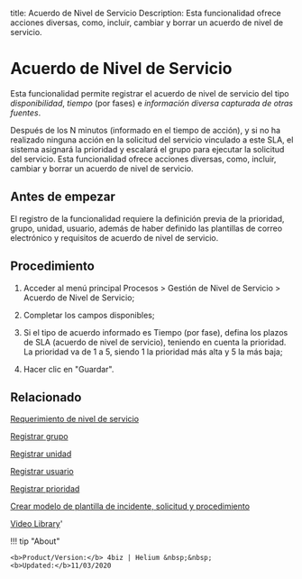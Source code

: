 title: Acuerdo de Nivel de Servicio
Description: Esta funcionalidad ofrece acciones diversas, como, incluir, cambiar y borrar un acuerdo de nivel de servicio. 
# Acuerdo de Nivel de Servicio

Esta funcionalidad permite registrar el acuerdo de nivel de servicio del tipo *disponibilidad*, *tiempo* (por fases) e *información diversa capturada de otras fuentes*. 

Después de los N minutos (informado en el tiempo de acción), y si no ha realizado ninguna acción en la solicitud del servicio vinculado a este SLA, el sistema asignará la prioridad y escalará el grupo para ejecutar la solicitud del servicio.
Esta funcionalidad ofrece acciones diversas, como, incluir, cambiar y borrar un acuerdo de nivel de servicio.

Antes de empezar
----------------

El registro de la funcionalidad requiere la definición previa de la prioridad,
grupo, unidad, usuario, además de haber definido las plantillas de correo
electrónico y requisitos de acuerdo de nivel de servicio.

Procedimiento
-------------

1.  Acceder al menú principal Procesos \> Gestión de Nivel de Servicio \>
    Acuerdo de Nivel de Servicio;

2.  Completar los campos disponibles;

3.  Si el tipo de acuerdo informado es Tiempo (por fase), defina los plazos de
    SLA (acuerdo de nivel de servicio), teniendo en cuenta la prioridad. La
    prioridad va de 1 a 5, siendo 1 la prioridad más alta y 5 la más baja;

4.  Hacer clic en "Guardar".

Relacionado
-----------

[Requerimiento de nivel de servicio](/es-es/4biz-helium/processes/service-level/use/service-level-requirement.html)

[Registrar grupo](/es-es/4biz-helium/initial-settings/access-settings/user/register-groups.html)

[Registrar unidad](/es-es/4biz-helium/platform-administration/region-and-language/register-unit.html)

[Registrar usuario](/es-es/4biz-helium/initial-settings/access-settings/user/users.html)

[Registrar prioridad](/es-es/4biz-helium/processes/portfolio-and-catalog/configuration/register-priority.html)

[Crear modelo de plantilla de incidente, solicitud y procedimiento](/es-es/4biz-helium/processes/tickets/configuration/create-template-of-ticket.html)

<i class='fa fa-youtube-play  fa-2x' style='color:#97ce17;vertical-align: middle;'> </i> [Video Library](https://www.youtube.com/playlist?list=PLB5qK2uzf2RMjX0O3lujZJk298ZUVu21l)'

!!! tip "About"

    <b>Product/Version:</b> 4biz | Helium &nbsp;&nbsp;
    <b>Updated:</b>11/03/2020
